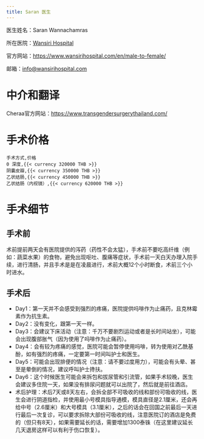 ```yaml
---
title: Saran 医生
---
```


医生姓名：Saran Wannachamras

所在医院：[Wansiri Hospital](https://maps.app.goo.gl/MeiVuPNTQvJvzon36)

官方网站：<https://www.wansirihospital.com/en/male-to-female/>

邮箱：<info@wansirihospital.com>

# 中介和翻译

Cheraa官方网站：<https://www.transgendersurgerythailand.com/>

# 手术价格

```csv
手术方式,价格
0 深度,{{< currency 320000 THB >}}
阴囊皮瓣,{{< currency 350000 THB >}}
乙状结肠,{{< currency 450000 THB >}}
乙状结肠（内视镜）,{{< currency 620000 THB >}}
```

# 手术细节

## 手术前

术前提前两天会有医院提供的泻药（药性不会太猛），手术前不要吃高纤维（例如：蔬菜水果）的食物，避免出现呕吐、腹痛等症状，手术前一天白天办理入院手续，进行清肠，并且手术是是在凌晨进行，术前大概12个小时断食，术前三个小时进水。

## 手术后

- Day1：第一天并不会感受到强烈的疼痛，医院提供吗啡作为止痛药，且克林霉素作为抗生素。
- Day2：没有变化，跟第一天一样。
- Day3：会建议下床活动（注意：千万不要剧烈运动或者是长时间站坐），可能会出现腹部胀气（因为使用了吗啡作为止痛药）。
- Day4：会有较为疼痛的感觉，医院可能会暂停使用吗啡，转为使用对乙酰基酚，如有强烈的疼痛，一定要第一时间叫护士和医生。
- Day5：可能会出现排便的情况（注意：请不要过度用力），可能会有头晕、甚至是晕倒的情况，建议呼叫护士搀扶。
- Day6：这个时候医生可能会来拆包和拔尿管和引流管，如果手术较晚，医生会建议多住院一天，如果没有排尿问题就可以出院了，然后就是前往酒店。
- 术后护理：术后7天或8天左右，会拆全部不可吸收的线和部份可吸收的线，医生会进行阴道指检，并使用最小号模具指导通模，模具直径是2.1厘米，还会再给中号（2.6厘米）和大号模具（3.1厘米），之后的话会在回国之前最后一天进行最后一次复诊，可以要求拆除大部份可吸收的线，注意医院订的酒店是免费的（但只有8天），如果需要延长的话，需要增加1300泰铢（在这里建议延长几天退房这样可以有利于伤口恢复）。
